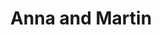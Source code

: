 ---
layout: portfolio
title: Anna and Martin
photo: /images/photos/anna-and-martin.jpg
description: For a photographer, composing a photograph is done with a black & white or colour result in mind. But other times, it's the moment that makes the decision for you. This was the culmination of a beautiful wedding day and even colour, as beautiful as it can be, is a distraction to taking this moment in.
index: true
collection: photos-weddings
---